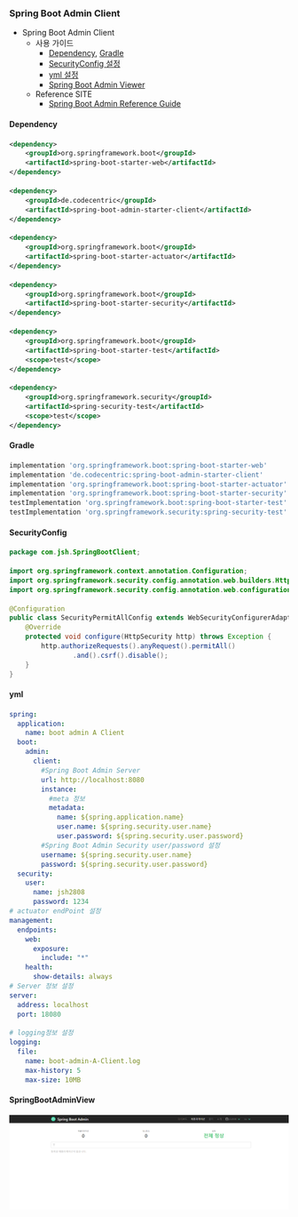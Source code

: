 ### Spring Boot Admin Client

- Spring Boot Admin Client
    * 사용 가이드
        + [Dependency](#Dependency), [Gradle](#Gradle)
        + [SecurityConfig 설정](#SecurityConfig)
        + [yml 설정](#yml)
        + [Spring Boot Admin Viewer](#SpringBootAdminView)
    * Reference SITE
        + [Spring Boot Admin Reference Guide](https://codecentric.github.io/spring-boot-admin/current/)

#### Dependency
```xml
<dependency>
    <groupId>org.springframework.boot</groupId>
    <artifactId>spring-boot-starter-web</artifactId>
</dependency>

<dependency>
    <groupId>de.codecentric</groupId>
    <artifactId>spring-boot-admin-starter-client</artifactId>
</dependency>

<dependency>
    <groupId>org.springframework.boot</groupId>
    <artifactId>spring-boot-starter-actuator</artifactId>
</dependency>

<dependency>
    <groupId>org.springframework.boot</groupId>
    <artifactId>spring-boot-starter-security</artifactId>
</dependency>

<dependency>
    <groupId>org.springframework.boot</groupId>
    <artifactId>spring-boot-starter-test</artifactId>
    <scope>test</scope>
</dependency>

<dependency>
    <groupId>org.springframework.security</groupId>
    <artifactId>spring-security-test</artifactId>
    <scope>test</scope>
</dependency>
```

#### Gradle
```groovy
implementation 'org.springframework.boot:spring-boot-starter-web'
implementation 'de.codecentric:spring-boot-admin-starter-client'
implementation 'org.springframework.boot:spring-boot-starter-actuator'
implementation 'org.springframework.boot:spring-boot-starter-security'
testImplementation 'org.springframework.boot:spring-boot-starter-test'
testImplementation 'org.springframework.security:spring-security-test'
```
#### SecurityConfig
````java
package com.jsh.SpringBootClient;

import org.springframework.context.annotation.Configuration;
import org.springframework.security.config.annotation.web.builders.HttpSecurity;
import org.springframework.security.config.annotation.web.configuration.WebSecurityConfigurerAdapter;

@Configuration
public class SecurityPermitAllConfig extends WebSecurityConfigurerAdapter {
    @Override
    protected void configure(HttpSecurity http) throws Exception {
        http.authorizeRequests().anyRequest().permitAll()
                .and().csrf().disable();
    }
}
````

#### yml
````yml
spring:
  application:
    name: boot admin A Client
  boot:
    admin:
      client:
        #Spring Boot Admin Server
        url: http://localhost:8080
        instance:
          #meta 정보
          metadata:
            name: ${spring.application.name}
            user.name: ${spring.security.user.name}
            user.password: ${spring.security.user.password}
        #Spring Boot Admin Security user/password 설정
        username: ${spring.security.user.name}
        password: ${spring.security.user.password}
  security:
    user:
      name: jsh2808
      password: 1234
# actuator endPoint 설정      
management:
  endpoints:
    web:
      exposure:
        include: "*"
    health:
      show-details: always
# Server 정보 설정
server:
  address: localhost
  port: 18080

# logging정보 설정
logging:
  file:
    name: boot-admin-A-Client.log
    max-history: 5
    max-size: 10MB
````
#### SpringBootAdminView
![Spring Boot Admin](https://github.com/suhojang/SpringBootAdmin/blob/master/springbootAdmin.png)
